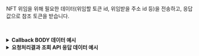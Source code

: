 NFT 위임을 위해 필요한 데이터(위임할 토큰 id, 위임받을 주소 id 등)을 전송하고, 응답값으로 참조 토큰을 받습니다.
<p><br/></p>

<details>
  <summary><b>Callback BODY 데이터 예시</b></summary>

  ```plaintext
  {
      “request_id”: “21c6c1c4-ca95-4144-9bc3-0d44456d3243”,
      “status”: “SUCCESS”,
      “reason”: “”,
      “results”: {
            “transaction_hash”: “0xbd0c8192a39a70525e4b243f67d31c9656bb…”
      }
  }
  ```
</details>

<details>
  <summary><b>요청처리결과 조회 API 응답 데이터 예시</b></summary>

  ```plaintext
  {
      “code”: “20000”,
      “message”: “SUCCESS”,
      “request_id”: “21c6c1c4-ca95-4144-9bc3-0d44456d3243”,
      “results”: {
            “transaction_hash”: “0xbd0c8192a39a70525e4b243f67d31c9656bb…”,
            “requested_at”: “2024-04-19T02:16:44.53415005Z”,
            “finished_at”: “2024-04-19T02:16:44.53415005Z”
      }
  }
  ```
</details>
